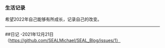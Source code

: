 ### 生活记录

希望2022年自己能够有所成长，记录自己的改变。

---

##日记
-2021年12月21日（https://github.com/SEALMichael/SEAL_Blog/issues/1）
